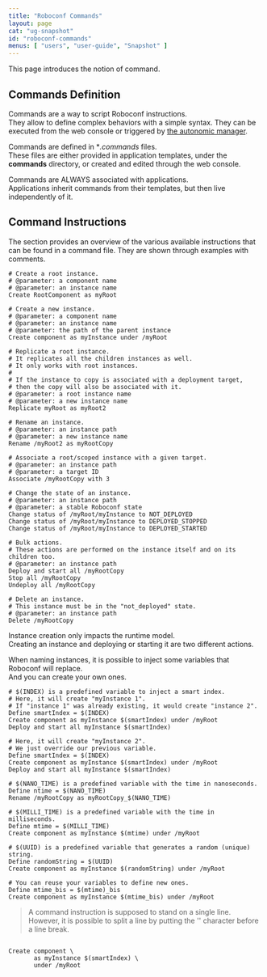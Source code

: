 ```yaml
---
title: "Roboconf Commands"
layout: page
cat: "ug-snapshot"
id: "roboconf-commands"
menus: [ "users", "user-guide", "Snapshot" ]
---
```


This page introduces the notion of command.  


## Commands Definition

Commands are a way to script Roboconf instructions.  
They allow to define complex behaviors with a simple syntax.
They can be executed from the web console or triggered by [the autonomic manager](autonomic-management-with-roboconf.html).

Commands are defined in \**.commands* files.  
These files are either provided in application templates, under the **commands** directory, or created and edited
through the web console.

Commands are ALWAYS associated with applications.  
Applications inherit commands from their templates, but then live independently of it.


## Command Instructions

The section provides an overview of the various available instructions that can be found
in a command file. They are shown through examples with comments.

<pre><code class="language-roboconf-commands"># Create a root instance.
# @parameter: a component name
# @parameter: an instance name
Create RootComponent as myRoot

# Create a new instance.
# @parameter: a component name
# @parameter: an instance name
# @parameter: the path of the parent instance
Create component as myInstance under /myRoot

# Replicate a root instance.
# It replicates all the children instances as well.
# It only works with root instances.
# 
# If the instance to copy is associated with a deployment target,
# then the copy will also be associated with it.
# @parameter: a root instance name
# @parameter: a new instance name
Replicate myRoot as myRoot2

# Rename an instance.
# @parameter: an instance path
# @parameter: a new instance name
Rename /myRoot2 as myRootCopy

# Associate a root/scoped instance with a given target.
# @parameter: an instance path
# @parameter: a target ID
Associate /myRootCopy with 3

# Change the state of an instance.
# @parameter: an instance path
# @parameter: a stable Roboconf state
Change status of /myRoot/myInstance to NOT_DEPLOYED
Change status of /myRoot/myInstance to DEPLOYED_STOPPED
Change status of /myRoot/myInstance to DEPLOYED_STARTED

# Bulk actions.
# These actions are performed on the instance itself and on its children too.
# @parameter: an instance path
Deploy and start all /myRootCopy
Stop all /myRootCopy
Undeploy all /myRootCopy

# Delete an instance.
# This instance must be in the "not_deployed" state.
# @parameter: an instance path
Delete /myRootCopy
</code></pre>

Instance creation only impacts the runtime model.  
Creating an instance and deploying or starting it are two different actions.

When naming instances, it is possible to inject some variables that Roboconf will replace.  
And you can create your own ones.

<pre><code class="language-roboconf-commands"># $(INDEX) is a predefined variable to inject a smart index.
# Here, it will create "myInstance 1".
# If "instance 1" was already existing, it would create "instance 2".
Define smartIndex = $(INDEX)
Create component as myInstance $(smartIndex) under /myRoot
Deploy and start all myInstance $(smartIndex)

# Here, it will create "myInstance 2".
# We just override our previous variable.
Define smartIndex = $(INDEX)
Create component as myInstance $(smartIndex) under /myRoot
Deploy and start all myInstance $(smartIndex)

# $(NANO_TIME) is a predefined variable with the time in nanoseconds.
Define ntime = $(NANO_TIME)
Rename /myRootCopy as myRootCopy_$(NANO_TIME)

# $(MILLI_TIME) is a predefined variable with the time in milliseconds.
Define mtime = $(MILLI_TIME)
Create component as myInstance $(mtime) under /myRoot

# $(UUID) is a predefined variable that generates a random (unique) string.
Define randomString = $(UUID)
Create component as myInstance $(randomString) under /myRoot

# You can reuse your variables to define new ones.
Define mtime_bis = $(mtime)_bis
Create component as myInstance $(mtime_bis) under /myRoot 
</code></pre>

> A command instruction is supposed to stand on a single line.  
> However, it is possible to split a line by putting the '\' character before a line break.


<pre><code class="language-roboconf-commands">
Create component \
       as myInstance $(smartIndex) \
       under /myRoot
</code></pre>
